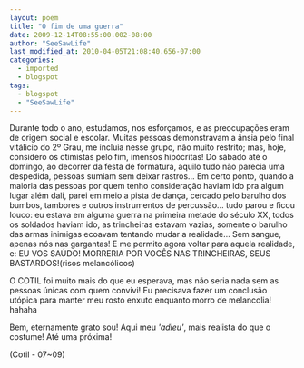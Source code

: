 ```yaml
---
layout: poem
title: "O fim de uma guerra"
date: 2009-12-14T08:55:00.002-08:00
author: "SeeSawLife"
last_modified_at: 2010-04-05T21:08:40.656-07:00
categories:
  - imported
  - blogspot
tags:
  - blogspot
  - "SeeSawLife"
---
```


Durante todo o ano, estudamos, nos esforçamos, e as preocupações eram de origem social e escolar. Muitas pessoas demonstravam a ânsia pelo final vitálicio do 2º Grau, me incluia nesse grupo, não muito restrito; mas, hoje, considero os otimistas pelo fim, imensos hipócritas!
 Do sábado até o domingo, ao decorrer da festa de formatura, aquilo tudo não parecia uma despedida, pessoas sumiam sem deixar rastros... Em certo ponto, quando a maioria das pessoas por quem tenho consideração haviam ido pra algum lugar além dali, parei em meio a pista de dança, cercado pelo barulho dos bumbos, tambores e outros instrumentos de percussão... tudo parou e ficou louco: eu estava em alguma guerra na primeira metade do século XX, todos os soldados haviam ido, as trincheiras estavam vazias, somente o barulho das armas inimigas ecoavam tentando mudar a realidade... Sem sangue, apenas nós nas gargantas!
 E me permito agora voltar para aquela realidade, e: EU VOS SAÚDO! MORRERIA POR VOCÊS NAS TRINCHEIRAS, SEUS BASTARDOS!(risos melancólicos)

O COTIL foi muito mais do que eu esperava, mas não seria nada sem as pessoas únicas com quem convivi! Eu precisava fazer um conclusão utópica para manter meu rosto enxuto enquanto morro de melancolia! hahaha

Bem, eternamente grato sou!
Aqui meu *'adieu'*, mais realista do que o costume!
Até uma próxima!

(Cotil - 07~09)
